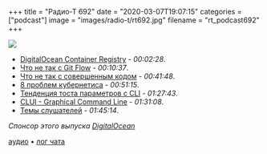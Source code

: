 +++
title = "Радио-Т 692"
date = "2020-03-07T19:07:15"
categories = ["podcast"]
image = "images/radio-t/rt692.jpg"
filename = "rt_podcast692"
+++

![](https://radio-t.com/images/radio-t/rt692.jpg)

- [DigitalOcean Container Registry](https://www.digitalocean.com/products/container-registry/?utm_medium=email) - *00:02:28*.
- [Что не так с Git Flow](https://georgestocker.com/2020/03/04/please-stop-recommending-git-flow/) - *00:10:37*.
- [Что не так с совершенным кодом](https://frederickvanbrabant.com/post/2020-02-07-the-economics-of-clean-code/) - *00:41:48*.
- [8 проблем кубернетиса](https://pythonspeed.com/articles/dont-need-kubernetes/) - *00:51:15*.
- [Тенденция тоста параметров с CLI](https://danluu.com/cli-complexity/) - *01:27:43*.
- [CLUI - Graphical Command Line](https://blog.repl.it/clui) - *01:31:08*.
- [Темы слушателей](https://radio-t.com/p/2020/03/03/prep-692/) - *01:45:14*.

*Спонсор этого выпуска [DigitalOcean](https://do.co/radiot)*


[аудио](https://cdn.radio-t.com/rt_podcast692.mp3) • [лог чата](https://chat.radio-t.com/logs/radio-t-692.html)
<audio src="https://cdn.radio-t.com/rt_podcast692.mp3" preload="none"></audio>
